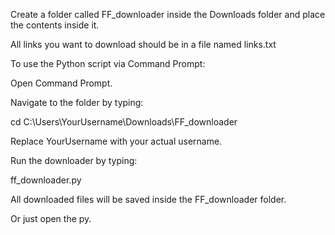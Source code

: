 Create a folder called FF_downloader inside the Downloads folder and place the contents inside it.

All links you want to download should be in a file named links.txt

To use the Python script via Command Prompt:

Open Command Prompt.

Navigate to the folder by typing:

cd C:\Users\YourUsername\Downloads\FF_downloader


Replace YourUsername with your actual username.

Run the downloader by typing:

ff_downloader.py


All downloaded files will be saved inside the FF_downloader folder.


Or just open the py.

